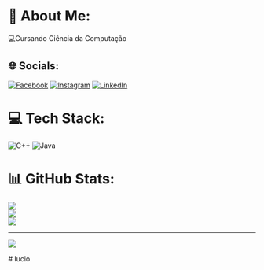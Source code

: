 # 💫 About Me:
💻Cursando Ciência da Computação<br>


## 🌐 Socials:
[![Facebook](https://img.shields.io/badge/Facebook-%231877F2.svg?logo=Facebook&logoColor=white)](https://facebook.com/LúcioOlivio) [![Instagram](https://img.shields.io/badge/Instagram-%23E4405F.svg?logo=Instagram&logoColor=white)](https://instagram.com/luciogomess__) [![LinkedIn](https://img.shields.io/badge/LinkedIn-%230077B5.svg?logo=linkedin&logoColor=white)](https://linkedin.com/in/LúcioOlívio) 

# 💻 Tech Stack:
![C++](https://img.shields.io/badge/c++-%2300599C.svg?style=for-the-badge&logo=c%2B%2B&logoColor=white) ![Java](https://img.shields.io/badge/java-%23ED8B00.svg?style=for-the-badge&logo=openjdk&logoColor=white)
# 📊 GitHub Stats:
![](https://github-readme-stats.vercel.app/api?username=LucioGomess&theme=nightowl&hide_border=false&include_all_commits=false&count_private=false)<br/>
![](https://github-readme-streak-stats.herokuapp.com/?user=LucioGomess&theme=nightowl&hide_border=false)<br/>
![](https://github-readme-stats.vercel.app/api/top-langs/?username=LucioGomess&theme=nightowl&hide_border=false&include_all_commits=false&count_private=false&layout=compact)

---
[![](https://visitcount.itsvg.in/api?id=LucioGomess&icon=0&color=0)](https://visitcount.itsvg.in)

<!-- Proudly created with GPRM ( https://gprm.itsvg.in ) --># lucio
